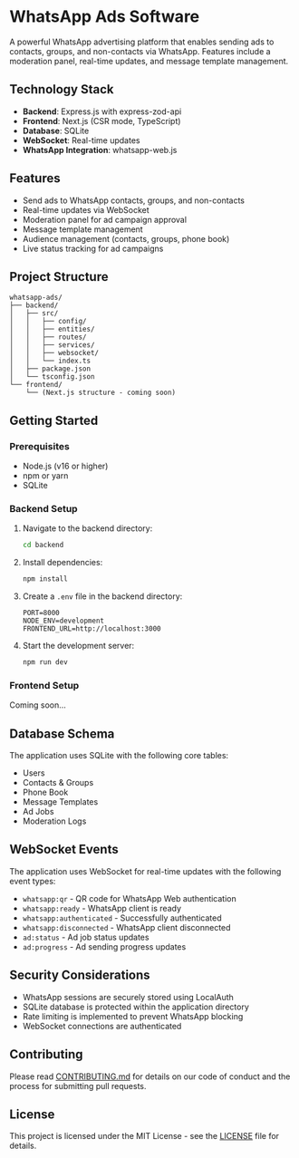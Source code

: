 # WhatsApp Ads Software

A powerful WhatsApp advertising platform that enables sending ads to contacts, groups, and non-contacts via WhatsApp. Features include a moderation panel, real-time updates, and message template management.

## Technology Stack

- **Backend**: Express.js with express-zod-api
- **Frontend**: Next.js (CSR mode, TypeScript)
- **Database**: SQLite
- **WebSocket**: Real-time updates
- **WhatsApp Integration**: whatsapp-web.js

## Features

- Send ads to WhatsApp contacts, groups, and non-contacts
- Real-time updates via WebSocket
- Moderation panel for ad campaign approval
- Message template management
- Audience management (contacts, groups, phone book)
- Live status tracking for ad campaigns

## Project Structure

```
whatsapp-ads/
├── backend/
│   ├── src/
│   │   ├── config/
│   │   ├── entities/
│   │   ├── routes/
│   │   ├── services/
│   │   ├── websocket/
│   │   └── index.ts
│   ├── package.json
│   └── tsconfig.json
└── frontend/
    └── (Next.js structure - coming soon)
```

## Getting Started

### Prerequisites

- Node.js (v16 or higher)
- npm or yarn
- SQLite

### Backend Setup

1. Navigate to the backend directory:
   ```bash
   cd backend
   ```

2. Install dependencies:
   ```bash
   npm install
   ```

3. Create a `.env` file in the backend directory:
   ```env
   PORT=8000
   NODE_ENV=development
   FRONTEND_URL=http://localhost:3000
   ```

4. Start the development server:
   ```bash
   npm run dev
   ```

### Frontend Setup

Coming soon...

## Database Schema

The application uses SQLite with the following core tables:

- Users
- Contacts & Groups
- Phone Book
- Message Templates
- Ad Jobs
- Moderation Logs

## WebSocket Events

The application uses WebSocket for real-time updates with the following event types:

- `whatsapp:qr` - QR code for WhatsApp Web authentication
- `whatsapp:ready` - WhatsApp client is ready
- `whatsapp:authenticated` - Successfully authenticated
- `whatsapp:disconnected` - WhatsApp client disconnected
- `ad:status` - Ad job status updates
- `ad:progress` - Ad sending progress updates

## Security Considerations

- WhatsApp sessions are securely stored using LocalAuth
- SQLite database is protected within the application directory
- Rate limiting is implemented to prevent WhatsApp blocking
- WebSocket connections are authenticated

## Contributing

Please read [CONTRIBUTING.md](CONTRIBUTING.md) for details on our code of conduct and the process for submitting pull requests.

## License

This project is licensed under the MIT License - see the [LICENSE](LICENSE) file for details.
